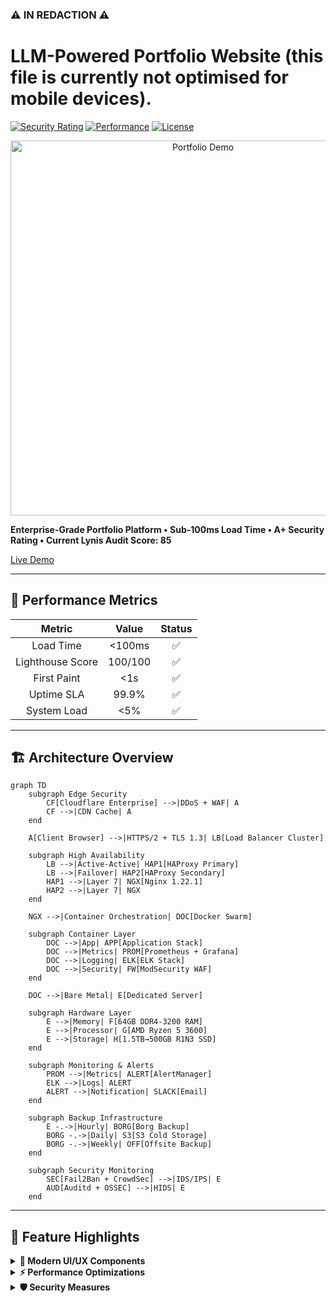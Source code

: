### ⚠️ IN REDACTION ⚠️
# LLM-Powered Portfolio Website (this file is currently not optimised for mobile devices). 
[![Security Rating](https://img.shields.io/badge/Security-A+-success.svg)](https://lucaskemper.com)
[![Performance](https://img.shields.io/badge/Load%20Time-<100ms-brightgreen.svg)](https://lucaskemper.com)
[![License](https://img.shields.io/badge/License-MIT-blue.svg)](LICENSE)

<p align="center">
  <img src="assets/images/demo.gif" alt="Portfolio Demo" width="600">
</p>

**Enterprise-Grade Portfolio Platform • Sub-100ms Load Time • A+ Security Rating • Current Lynis Audit Score: 85**

[Live Demo](https://lucaskemper.com)  

---

## 🎯 Performance Metrics

<div align="center">

| Metric | Value | Status |
|:------:|:-----:|:------:|
| Load Time | <100ms | ✅ |
| Lighthouse Score | 100/100 | ✅ |
| First Paint | <1s | ✅ |
| Uptime SLA | 99.9% | ✅ |
| System Load | <5% | ✅ |

</div>

---

## 🏗️ Architecture Overview

```mermaid
graph TD
    subgraph Edge Security
        CF[Cloudflare Enterprise] -->|DDoS + WAF| A
        CF -->|CDN Cache| A
    end

    A[Client Browser] -->|HTTPS/2 + TLS 1.3| LB[Load Balancer Cluster]

    subgraph High Availability
        LB -->|Active-Active| HAP1[HAProxy Primary]
        LB -->|Failover| HAP2[HAProxy Secondary]
        HAP1 -->|Layer 7| NGX[Nginx 1.22.1]
        HAP2 -->|Layer 7| NGX
    end

    NGX -->|Container Orchestration| DOC[Docker Swarm]

    subgraph Container Layer
        DOC -->|App| APP[Application Stack]
        DOC -->|Metrics| PROM[Prometheus + Grafana]
        DOC -->|Logging| ELK[ELK Stack]
        DOC -->|Security| FW[ModSecurity WAF]
    end

    DOC -->|Bare Metal| E[Dedicated Server]

    subgraph Hardware Layer
        E -->|Memory| F[64GB DDR4-3200 RAM]
        E -->|Processor| G[AMD Ryzen 5 3600]
        E -->|Storage| H[1.5TB→500GB R1N3 SSD]
    end

    subgraph Monitoring & Alerts
        PROM -->|Metrics| ALERT[AlertManager]
        ELK -->|Logs| ALERT
        ALERT -->|Notification| SLACK[Email]
    end

    subgraph Backup Infrastructure
        E -.->|Hourly| BORG[Borg Backup]
        BORG -.->|Daily| S3[S3 Cold Storage]
        BORG -.->|Weekly| OFF[Offsite Backup]
    end

    subgraph Security Monitoring
        SEC[Fail2Ban + CrowdSec] -->|IDS/IPS| E
        AUD[Auditd + OSSEC] -->|HIDS| E
    end
```


---

## 🚀 Feature Highlights

<details>
<summary><strong>🎨 Modern UI/UX Components</strong></summary>

- Particle.js background with dynamic interactions
- Matrix-style rain effect with canvas
- Custom animated cursor with dual-layer design
- 3D card effects with perspective transforms
</details>

<details>
<summary><strong>⚡ Performance Optimizations</strong></summary>

- Critical CSS inlining
- Preloading of key assets
- Async script loading
- WebP image optimization
</details>

<details>
<summary><strong>🛡️ Security Measures</strong></summary>

- TLS 1.3 with TLS_AES_256_GCM_SHA384
- HSTS with max-age=31536000
- Strict CSP headers
- Multi-layer WAF protection
</details>
